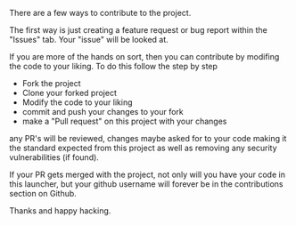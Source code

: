 There are a few ways to contribute to the project. 

The first way is just creating a feature request or bug report within the "Issues" tab. Your "issue" will be looked at. 

If you are more of the hands on sort, then you can contribute by modifing the code to your liking. To do this follow the step by step

- Fork the project
- Clone your forked project
- Modify the code to your liking
- commit and push your changes to your fork
- make a "Pull request" on this project with your changes

any PR's will be reviewed, changes maybe asked for to your code making it the standard expected from this project as well as removing any security vulnerabilities (if found).

If your PR gets merged with the project, not only will you have your code in this launcher, but your github username will forever be in the contributions section on Github. 

Thanks and happy hacking. 
